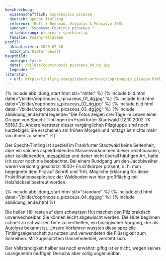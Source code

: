 ```yaml
---
beschreibung:
  wissenschaftlich: Coprinopsis picacea
  deutsch: Specht-Tintling
  referenz: (Bull.) Redhead, Vilgalys & Moncalvo 2001
  synonym: "Synonym: Coprinus picaceus "
  erlaeuterung: picacea = spechtartig
  familie: Psathyrellaceae
profil:
  aktualisiert: 2020-07-28
  autor_in: Dieter Gewalt
hauptbild:
  anzeige: false
  datei: /bilder/coprinopsis_picaceus_04_dg.jpg
  legende: ""
literatur:
  - url: http://tintling.com/pilzbuch/arten/c/Coprinopsis_picacea.html
---
```

{% include abbildung_start.html stil="mittel" %}
{% include bild.html datei="/bilder/coprinopsis_-picaceus_01_dg.jpg" %}
{% include bild.html datei="/bilder/coprinopsis_picaceus_02_dg.jpg" %}
{% include bild.html datei="/bilder/coprinopsis_picaceus_03_dg.jpg" %}
{% include abbildung_ende.html legende="Die Fotos zeigen drei Tage im Leben einer Gruppe von Specht-Tintlingen im Frankfurter Stadtwald (12.10.2002 TK 5918.1.3). Andere Vertreter dieser vergänglichen Pilzgruppe sind noch kurzlebiger. Sie erscheinen am frühen Morgen und mittags ist nichts mehr von ihnen zu sehen." %}

Der Specht-Tintling ist speziell im Frankfurter Stadtwald keine Seltenheit, aber ein solches aspektbildendes Massenvorkommen dieser recht banalen, aber kalkliebenden, [mesophilen](mesophil "Glossar") und daher nicht überall häufigen Art, hatte ich zuvor noch nie beobachtet. Bei einem Rundgang um den Jacobiweiher waren vorsichtig geschätzt 1000+ Fruchtkörper präsent, d. h. man begegnete dem Pilz auf Schritt und Tritt. Mögliche Erklärung für diese Fruktifikationsexplosion: der Waldboden war hier großflächig mit Holzhäcksel bestreut worden.

{% include abbildung_start.html stil="standard" %}
{% include bild.html datei="/bilder/coprinopsis_picaceus_04_dg.jpg" %}
{% include abbildung_ende.html %}

Die hellen Hüllreste auf dem schwarzen Hut machen den Pilz praktisch unverwechselbar. Sie können leicht abgewischt werden. Die Hüte beginnen schnell zu schwarzer Tinte zu verfließen, ein biologischer Vorgang, der als Autolyse bekannt ist. Unsere Vorfahren wussten diese spezielle Tintlingseigenschaft zu nutzen und verwendeten die Flüssigkeit zum Schreiben. Mit zugespitztem Gänsefederkiel, versteht sich.

Der Vollständigkeit halber sei noch erwähnt: giftig ist er nicht, wegen seines unangenehm muffigen Geruchs aber völlig ungenießbar.